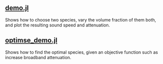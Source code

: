 ## [demo.jl](demo.jl)
Shows how to choose two species, vary the volume fraction of them both, and plot the resulting sound speed and attenuation.

## [optimse_demo.jl](optimise_wavespeed/optimse_demo.jl)
Shows how to find the optimal species, given an objective function such as increase broadband attenuation. 
